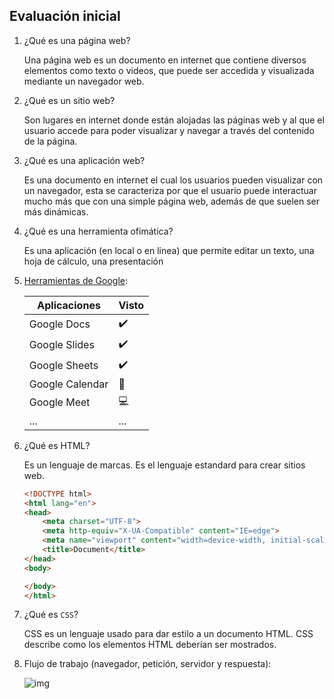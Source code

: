 ## Evaluación inicial

1.  ¿Qué es una página web?

    Una página web es un documento en internet que contiene diversos elementos como texto o videos, que puede ser accedida y visualizada mediante un navegador web.

2.  ¿Qué es un sitio web?

    Son lugares en internet donde están alojadas las páginas web y al que el usuario accede para poder visualizar y navegar a través del contenido de la página.

3.  ¿Qué es una aplicación web?

    Es una documento en internet el cual los usuarios pueden visualizar con un navegador, esta se caracteriza por que el usuario puede interactuar mucho más que con una simple página web, además de que suelen ser más dinámicas.

4.  ¿Qué es una herramienta ofimática?

    Es una aplicación (en local o en linea) que permite editar un texto, una hoja de cálculo, una
presentación

5.  [Herramientas de Google](https://www.google.com/intl/es-419/chrome/browser-tools/):

    |Aplicaciones|Visto|
    |------|------|
    |Google Docs |✔️ |
    |Google Slides |✔️ |
    |Google Sheets |✔️ |
    |Google Calendar |📅 |
    |Google Meet |💻 |
    |... |... |

6.  ¿Qué es HTML?

    Es un lenguaje de marcas. Es el lenguaje estandard para crear sitios web.
    ```HTML
    <!DOCTYPE html>
    <html lang="en">
    <head>
        <meta charset="UTF-8">
        <meta http-equiv="X-UA-Compatible" content="IE=edge">
        <meta name="viewport" content="width=device-width, initial-scale=1.0">
        <title>Document</title>
    </head>
    <body>

    </body>
    </html>
    ```

7.  ¿Qué es `CSS`?

    CSS es un lenguaje usado para dar estilo a un documento HTML. CSS describe como los
elementos HTML deberían ser mostrados.


8.  Flujo de trabajo (navegador, petición, servidor y respuesta):

    ![img](https://camo.githubusercontent.com/4dc59108a963885608fb0b126e7a65f04f7e59d8eec09c2e653da2435f4ecc2b/68747470733a2f2f66702e6a6f7365646f6d696e676f2e6f72672f69617767732f7530312f696d672f64735f70726f636573735f7374617469632e706e67)
